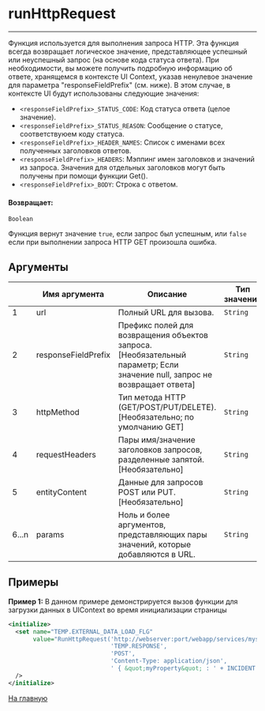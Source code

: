 # runHttpRequest

---

Функция используется для выполнения запроса HTTP.
Эта функция всегда возвращает логическое значение, представляющее успешный или неуспешный запрос (на основе кода статуса ответа).
При необходимости, вы можете получить подробную информацию об ответе, хранящемся в контексте UI Context, указав ненулевое значение для параметра "responseFieldPrefix" (см. ниже).
В этом случае, в контексте UI будут использованы следующие значения:
* `<responseFieldPrefix>_STATUS_CODE`: Код статуса ответа (целое значение).
* `<responseFieldPrefix>_STATUS_REASON`: Сообщение о статусе, соответствуюем коду статуса.
* `<responseFieldPrefix>_HEADER_NAMES`: Список с именами всех полученных заголовков ответов.
* `<responseFieldPrefix>_HEADERS`: Мэппинг имен заголовков и значений из запроса. Значения для отдельных заголовков могут быть получены при помощи функции Get().
* `<responseFieldPrefix>_BODY`: Строка с ответом.

#### Возвращает:

`Boolean`

Функция вернут значение `true`, если запрос был успешным, или `false` если при выполнении запроса HTTP GET
произошла ошибка.

## Аргументы

|  | Имя аргумента | Описание | Тип значения |
| --- | --- | --- | --- |
| 1 | url | Полный URL для вызова. | `String` |
| 2 | responseFieldPrefix | Префикс полей для возвращения объектов запроса. [Необязательный параметр; Если значение null, запрос не возвращает ответа] | `String` |
| 3 | httpMethod | Тип метода HTTP (GET/POST/PUT/DELETE). [Необязательно; по умолчанию GET] | `String` |
| 4 | requestHeaders | Пары имя/значение заголовков запросов, разделенные запятой. [Необязательно] | `String` |
| 5 | entityContent | Данные для запросов POST или PUT. [Необязательно] | `String` |
| 6...n | params | Ноль и более аргументов, представляющих пары значений, которые добавляются в URL. | `String` |

## Примеры

**Пример 1:** В данном примере демонстрируется вызов функции для загрузки данных в UIContext во время инициализации страницы
```xml
<initialize>
  <set name="TEMP.EXTERNAL_DATA_LOAD_FLG"
       value="RunHttpRequest('http://webserver:port/webapp/services/myservice',
                             'TEMP.RESPONSE',
                             'POST',
                             'Content-Type: application/json',
                             ' { &quot;myProperty&quot; : ' + INCIDENT.INCIDENT_RK  + ' }'"
  />
</initialize>
```



[На главную](./ecmfunctions/)